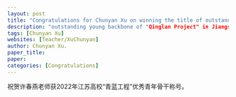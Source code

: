 ```yaml
---
layout: post
title: "Congratulations for Chunyan Xu on winning the title of outstanding young backbone of "Qinglan Project" in Jiangsu Universities in 2022!"
description: "outstanding young backbone of "Qinglan Project" in Jiangsu Universities."
tags: [Chunyan Xu]
websites: [Teacher/XuChunyan]
author: Chunyan Xu.
paper_title:   
paper:  
categories: [Congratulations]
---
```

祝贺许春燕老师获2022年江苏高校“青蓝工程”优秀青年骨干称号。



